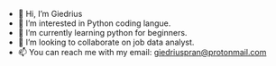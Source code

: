- 👋 Hi, I’m Giedrius
- 👀 I’m interested in Python coding langue.
- 🌱 I’m currently learning python for beginners.
- 💞️ I’m looking to collaborate on job data analyst.
- 📫 You can reach me with my email: giedriuspran@protonmail.com  

<!---
Giedrius771/Giedrius771 is a ✨ special ✨ repository because its `README.md` (this file) appears on your GitHub profile.
You can click the Preview link to take a look at your changes.
--->
